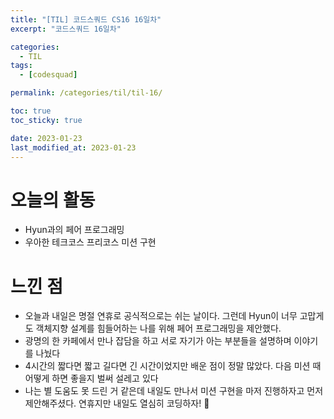 ```yaml
---
title: "[TIL] 코드스쿼드 CS16 16일차"
excerpt: "코드스쿼드 16일차"

categories:
  - TIL
tags:
  - [codesquad]

permalink: /categories/til/til-16/

toc: true
toc_sticky: true

date: 2023-01-23
last_modified_at: 2023-01-23
---
```


# 오늘의 활동
- Hyun과의 페어 프로그래밍
- 우아한 테크코스 프리코스 미션 구현

# 느낀 점
- 오늘과 내일은 명절 연휴로 공식적으로는 쉬는 날이다. 그런데 Hyun이 너무 고맙게도 객체지향 설계를 힘들어하는 나를 위해 페어 프로그래밍을 제안했다.
- 광명의 한 카페에서 만나 잡담을 하고 서로 자기가 아는 부분들을 설명하며 이야기를 나눴다
- 4시간의 짧다면 짧고 길다면 긴 시간이었지만 배운 점이 정말 많았다. 다음 미션 때 어떻게 하면 좋을지 벌써 설레고 있다
- 나는 별 도움도 못 드린 거 같은데 내일도 만나서 미션 구현을 마저 진행하자고 먼저 제안해주셨다. 연휴지만 내일도 열심히 코딩하자! 🥊